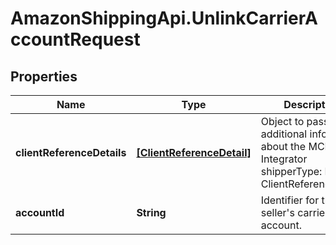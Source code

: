 # AmazonShippingApi.UnlinkCarrierAccountRequest

## Properties

Name | Type | Description | Notes
------------ | ------------- | ------------- | -------------
**clientReferenceDetails** | [**[ClientReferenceDetail]**](ClientReferenceDetail.md) | Object to pass additional information about the MCI Integrator shipperType: List of ClientReferenceDetail | [optional] 
**accountId** | **String** | Identifier for the seller&#39;s carrier account. | [optional] 



